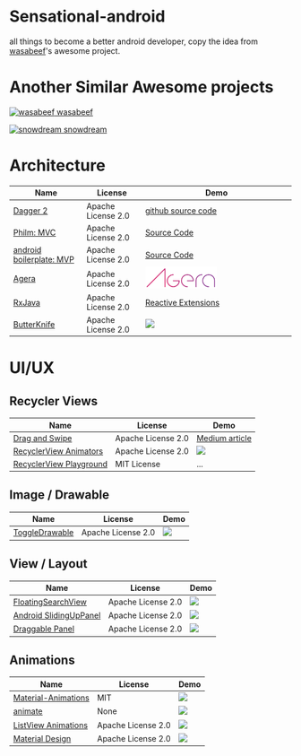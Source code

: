 # Sensational-android

all things to become a better android developer, copy the idea from [wasabeef](https://github.com/wasabeef/awesome-android-ui)'s awesome project.

# Another Similar Awesome projects

[![wasabeef](https://avatars0.githubusercontent.com/u/1833474?v=3&s=32) wasabeef](https://github.com/wasabeef/awesome-android-ui)

[![snowdream](https://avatars3.githubusercontent.com/u/737958?v=3&s=32) snowdream](https://github.com/snowdream/awesome-android)


# Architecture

Name | License | Demo
-----|---------|-----
[Dagger 2](http://google.github.io/dagger/) | Apache License 2.0 | [github source code](https://github.com/google/dagger)
[Philm: MVC](https://github.com/chrisbanes/philm) | Apache License 2.0 | [Source Code](https://github.com/chrisbanes/philm)
[android boilerplate: MVP](https://github.com/ribot/android-boilerplate) | Apache License 2.0 | [Source Code](https://github.com/ribot/android-boilerplate)
[Agera](https://github.com/google/agera) | Apache License 2.0 | <img src="https://raw.githubusercontent.com/google/agera/master/doc/images/agera.png" width="50%">
[RxJava](https://github.com/ReactiveX/RxJava) | Apache License 2.0 | [Reactive Extensions](http://reactivex.io/)
[ButterKnife](https://github.com/JakeWharton/butterknife) | Apache License 2.0 | <img src="https://github.com/JakeWharton/butterknife/blob/master/website/static/logo.png" width="50%">

# UI/UX

## Recycler Views

Name | License | Demo
-----|---------|-----
[Drag and Swipe](https://github.com/iPaulPro/Android-ItemTouchHelper-Demo) | Apache License 2.0 | [Medium article](https://medium.com/@ipaulpro/drag-and-swipe-with-recyclerview-b9456d2b1aaf#.upgpb9qys)
[RecyclerView Animators](https://github.com/wasabeef/recyclerview-animators) | Apache License 2.0 | <img src="https://github.com/wasabeef/recyclerview-animators/blob/master/art/logo.jpg">
[RecyclerView Playground](https://github.com/devunwired/recyclerview-playground) | MIT License | ...

## Image / Drawable

Name | License | Demo
-----|---------|-----
[ToggleDrawable](https://github.com/renaudcerrato/ToggleDrawable) | Apache License 2.0 | <img src="https://github.com/renaudcerrato/ToggleDrawable/raw/master/artworks/toggle.gif" width="50%">

## View / Layout

Name | License | Demo
-----|---------|-----
[FloatingSearchView](https://github.com/renaudcerrato/FloatingSearchView) | Apache License 2.0 | <img src="https://github.com/renaudcerrato/FloatingSearchView/raw/master/assets/demo.gif" width="50%" >
[Android SlidingUpPanel](https://github.com/umano/AndroidSlidingUpPanel) | Apache License 2.0 | <img src="https://camo.githubusercontent.com/834cfd81ce764457db69dc023e1bd0adf0a8d00d/68747470733a2f2f7261772e6769746875622e636f6d2f756d616e6f2f416e64726f6964536c6964696e67557050616e656c44656d6f2f6d61737465722f736c6964696e67757070616e656c2e706e67" width="25%">
[Draggable Panel](https://github.com/pedrovgs/DraggablePanel) | Apache License 2.0 | <img src="https://github.com/pedrovgs/DraggablePanel/blob/develop/art/screenshot1.gif" width="25%">


## Animations

Name | License | Demo
-----|---------|-----
[Material-Animations](https://github.com/lgvalle/Material-Animations) | MIT | <img src="https://raw.githubusercontent.com/lgvalle/Material-Animations/master/screenshots/transition_fade.gif" width="50%" >
[animate](https://github.com/hitherejoe/animate) | None | <img src="https://raw.githubusercontent.com/hitherejoe/animate/master/images/web.png">
[ListView Animations](https://github.com/nhaarman/ListViewAnimations) | Apache License 2.0 | <img src="https://raw.githubusercontent.com/nhaarman/ListViewAnimations/gh-pages/images/dynamiclistview.gif" width="50%">
[Material Design](https://github.com/chrisbanes/cheesesquare) | Apache License 2.0 | <img src="https://raw.githubusercontent.com/chrisbanes/cheesesquare/master/art/icon.png" width="50%">

